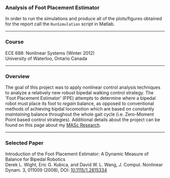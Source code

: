 ### Analysis of Foot Placement Estimator
In order to run the simulations and produce all of the plots/figures obtained for the report call the `RunSimulation` script in Matlab.

---

### Course
ECE 688: Nonlinear Systems (Winter 2012)   
University of Waterloo, Ontario Canada   

---

### Overview
The goal of this project was to apply nonlinear control analysis techniques to analyze a relatively new robust bipedal walking control strategy. The 'Foot Placement Estimator' (FPE) attempts to determine where a bipedal robot must place its foot to *regain* balance, as opposed to conventional methods of achieving bipdal locomotion which are based on constantly *maintaining* balance throughout the whole gait cycle (i.e. Zero-Moment Point based control strategies). Additional details about the project can be found on this page about my [MASc Research][1]. 

---

### Selected Paper
Introduction of the Foot Placement Estimator: A Dynamic Measure of Balance for Bipedal Robotics  
Derek L. Wight, Eric G. Kubica, and David W. L. Wang, J. Comput. Nonlinear Dynam. 3, 011009 (2008), DOI: [10.1115/1.2815334][2]


<!--- Link List --> 

[1]: https://ece.uwaterloo.ca/~schoudhu/research/
[2]: http://dx.doi.org/10.1115/1.2815334
